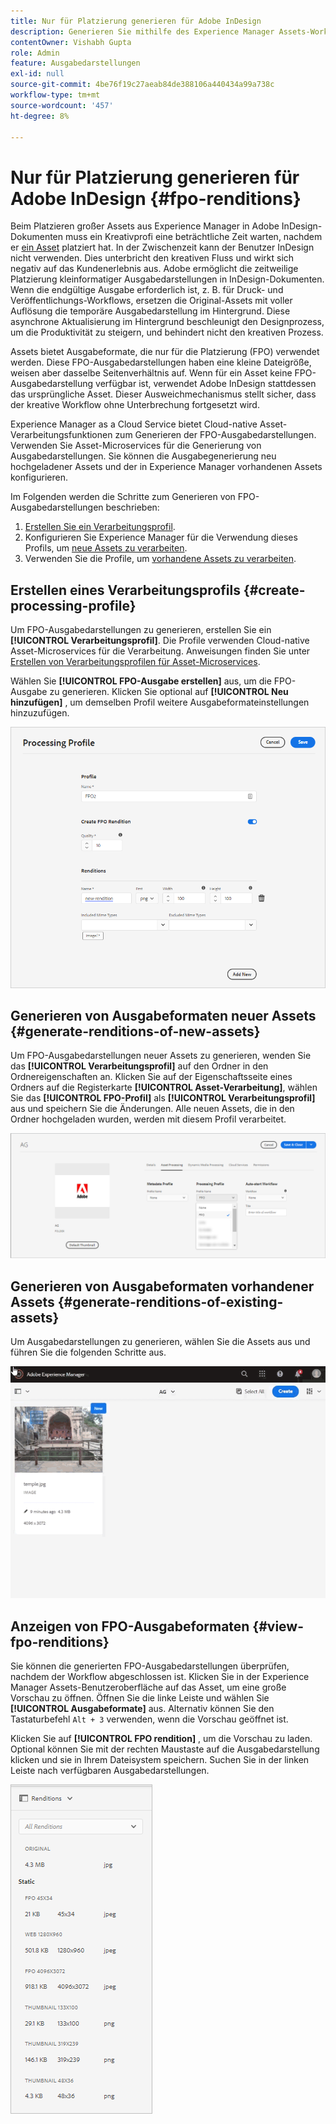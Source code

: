 ```yaml
---
title: Nur für Platzierung generieren für Adobe InDesign
description: Generieren Sie mithilfe des Experience Manager Assets-Workflows und von ImageMagick FPO-Ausgabedarstellungen neuer und vorhandener Assets.
contentOwner: Vishabh Gupta
role: Admin
feature: Ausgabedarstellungen
exl-id: null
source-git-commit: 4be76f19c27aeab84de388106a440434a99a738c
workflow-type: tm+mt
source-wordcount: '457'
ht-degree: 8%

---
```


# Nur für Platzierung generieren für Adobe InDesign {#fpo-renditions}

Beim Platzieren großer Assets aus Experience Manager in Adobe InDesign-Dokumenten muss ein Kreativprofi eine beträchtliche Zeit warten, nachdem er [ein Asset](https://helpx.adobe.com/de/indesign/using/placing-graphics.html) platziert hat. In der Zwischenzeit kann der Benutzer InDesign nicht verwenden. Dies unterbricht den kreativen Fluss und wirkt sich negativ auf das Kundenerlebnis aus. Adobe ermöglicht die zeitweilige Platzierung kleinformatiger Ausgabedarstellungen in InDesign-Dokumenten. Wenn die endgültige Ausgabe erforderlich ist, z. B. für Druck- und Veröffentlichungs-Workflows, ersetzen die Original-Assets mit voller Auflösung die temporäre Ausgabedarstellung im Hintergrund. Diese asynchrone Aktualisierung im Hintergrund beschleunigt den Designprozess, um die Produktivität zu steigern, und behindert nicht den kreativen Prozess.

Assets bietet Ausgabeformate, die nur für die Platzierung (FPO) verwendet werden. Diese FPO-Ausgabedarstellungen haben eine kleine Dateigröße, weisen aber dasselbe Seitenverhältnis auf. Wenn für ein Asset keine FPO-Ausgabedarstellung verfügbar ist, verwendet Adobe InDesign stattdessen das ursprüngliche Asset. Dieser Ausweichmechanismus stellt sicher, dass der kreative Workflow ohne Unterbrechung fortgesetzt wird.

Experience Manager as a Cloud Service bietet Cloud-native Asset-Verarbeitungsfunktionen zum Generieren der FPO-Ausgabedarstellungen. Verwenden Sie Asset-Microservices für die Generierung von Ausgabedarstellungen. Sie können die Ausgabegenerierung neu hochgeladener Assets und der in Experience Manager vorhandenen Assets konfigurieren.

Im Folgenden werden die Schritte zum Generieren von FPO-Ausgabedarstellungen beschrieben:
1. [Erstellen Sie ein Verarbeitungsprofil](#create-processing-profile).
1. Konfigurieren Sie Experience Manager für die Verwendung dieses Profils, um [neue Assets zu verarbeiten](#generate-renditions-of-new-assets).
1. Verwenden Sie die Profile, um [vorhandene Assets zu verarbeiten](#generate-renditions-of-existing-assets).

## Erstellen eines Verarbeitungsprofils {#create-processing-profile}

Um FPO-Ausgabedarstellungen zu generieren, erstellen Sie ein **[!UICONTROL Verarbeitungsprofil]**. Die Profile verwenden Cloud-native Asset-Microservices für die Verarbeitung. Anweisungen finden Sie unter [Erstellen von Verarbeitungsprofilen für Asset-Microservices](asset-microservices-configure-and-use.md).

Wählen Sie **[!UICONTROL FPO-Ausgabe erstellen]** aus, um die FPO-Ausgabe zu generieren. Klicken Sie optional auf **[!UICONTROL Neu hinzufügen]** , um demselben Profil weitere Ausgabeformateinstellungen hinzuzufügen.

![create-processing-profile-fpo-renditions](assets/create-processing-profile-fpo-renditions.png)

## Generieren von Ausgabeformaten neuer Assets {#generate-renditions-of-new-assets}

Um FPO-Ausgabedarstellungen neuer Assets zu generieren, wenden Sie das **[!UICONTROL Verarbeitungsprofil]** auf den Ordner in den Ordnereigenschaften an. Klicken Sie auf der Eigenschaftsseite eines Ordners auf die Registerkarte **[!UICONTROL Asset-Verarbeitung]**, wählen Sie das **[!UICONTROL FPO-Profil]** als **[!UICONTROL Verarbeitungsprofil]** aus und speichern Sie die Änderungen. Alle neuen Assets, die in den Ordner hochgeladen wurden, werden mit diesem Profil verarbeitet.

![add-fpo-rendition](assets/add-fpo-rendition.png)


## Generieren von Ausgabeformaten vorhandener Assets {#generate-renditions-of-existing-assets}

Um Ausgabedarstellungen zu generieren, wählen Sie die Assets aus und führen Sie die folgenden Schritte aus.

![fpo-existing-asset-reprocess](assets/fpo-existing-asset-reprocess.gif)


## Anzeigen von FPO-Ausgabeformaten {#view-fpo-renditions}

Sie können die generierten FPO-Ausgabedarstellungen überprüfen, nachdem der Workflow abgeschlossen ist. Klicken Sie in der Experience Manager Assets-Benutzeroberfläche auf das Asset, um eine große Vorschau zu öffnen. Öffnen Sie die linke Leiste und wählen Sie **[!UICONTROL Ausgabeformate]** aus. Alternativ können Sie den Tastaturbefehl `Alt + 3` verwenden, wenn die Vorschau geöffnet ist.

Klicken Sie auf **[!UICONTROL FPO rendition]** , um die Vorschau zu laden. Optional können Sie mit der rechten Maustaste auf die Ausgabedarstellung klicken und sie in Ihrem Dateisystem speichern. Suchen Sie in der linken Leiste nach verfügbaren Ausgabedarstellungen.

![rendition_list](assets/list-renditions.png)

